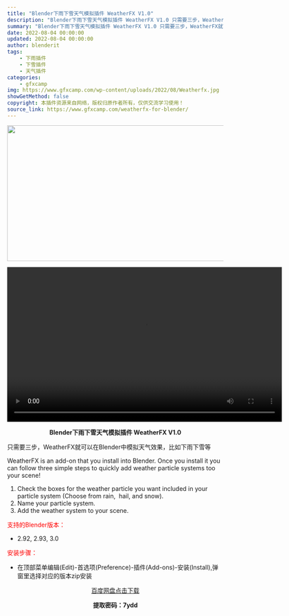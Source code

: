 ```yaml
---
title: "Blender下雨下雪天气模拟插件 WeatherFX V1.0"
description: "Blender下雨下雪天气模拟插件 WeatherFX V1.0 只需要三步，WeatherFX就可以在Blender中模拟天气效果，比如下雨下雪等 WeatherFX is an add-on th..."
summary: "Blender下雨下雪天气模拟插件 WeatherFX V1.0 只需要三步，WeatherFX就可以在Blender中模拟天气效果，比如下雨下雪等 WeatherFX is an add-on th..."
date: 2022-08-04 00:00:00
updated: 2022-08-04 00:00:00
author: blenderit
tags: 
    - 下雨插件
    - 下雪插件
    - 天气插件
categories:
    - gfxcamp
img: https://www.gfxcamp.com/wp-content/uploads/2022/08/Weatherfx.jpg
showGetMethod: false
copyright: 本插件资源来自网络，版权归原作者所有，仅供交流学习使用！
source_link: https://www.gfxcamp.com/weatherfx-for-blender/
---
```

<div><p><img decoding="async" class="aligncenter size-full wp-image-105661" src="https://www.gfxcamp.com/wp-content/uploads/2022/08/Weatherfx.jpg" data-src="https://www.gfxcamp.com/wp-content/uploads/2022/08/Weatherfx.jpg" alt="" width="590" height="316" data-srcset="https://www.gfxcamp.com/wp-content/uploads/2022/08/Weatherfx.jpg 590w, https://www.gfxcamp.com/wp-content/uploads/2022/08/Weatherfx-150x80.jpg 150w" data-sizes="(max-width: 590px) 100vw, 590px"><br>
</p><center><div style="width: 640px;" class="wp-video"><!--[if lt IE 9]><script>document.createElement('video');</script><![endif]-->
<video class="wp-video-shortcode" id="video-105660-1" width="640" height="360" preload="true" controls="controls"><source type="video/mp4" src="https://cloud.video.taobao.com//play/u/80049544/p/2/e/6/t/1/370683592826.mp4?_=1"></source><a href="https://cloud.video.taobao.com//play/u/80049544/p/2/e/6/t/1/370683592826.mp4">https://cloud.video.taobao.com//play/u/80049544/p/2/e/6/t/1/370683592826.mp4</a></video></div></center><p style="text-align: center;"><strong>Blender下雨下雪天气模拟插件 WeatherFX V1.0</strong></p><p>只需要三步，WeatherFX就可以在Blender中模拟天气效果，比如下雨下雪等</p><p>WeatherFX is an add-on that you install into Blender. Once you install it you can follow three simple steps to quickly add weather particle systems too your scene!</p><ol>
<li>Check the boxes for the weather particle you want included in your particle system (Choose from rain,  hail, and snow).</li>
<li>Name your particle system.</li>
<li>Add the weather system to your scene.</li>
</ol><p><span style="color: #ff0000;">支持的Blender版本：</span></p><ul>
<li>2.92, 2.93, 3.0</li>
</ul><p><span style="color: #ff0000;">安装步骤：</span></p><ul>
<li>在顶部菜单编辑(Edit)-首选项(Preference)-插件(Add-ons)-安装(Install),弹窗里选择对应的版本zip安装</li>
</ul><p style="text-align: center;"><a class="maxbutton-3 maxbutton maxbutton-baidu" target="_blank" rel="noopener" href="https://pan.baidu.com/s/1xANUv2AUmH4hr0Xat7T1PQ?pwd=7ydd"><span class="mb-text">百度网盘点击下载</span></a></p><p style="text-align: center;"><strong>提取密码：7ydd</strong></p></div>